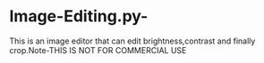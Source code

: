 # Image-Editing.py-
This is an image editor that can edit brightness,contrast and finally crop.Note-THIS IS NOT FOR COMMERCIAL USE
